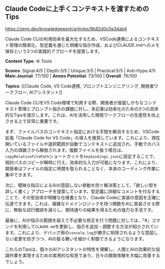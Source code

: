## Claude Codeに上手くコンテキストを渡すためのTips

https://zenn.dev/knowledgework/articles/9b82d0c0a34ab4

Claude Code CLIの利用効率を最大化するため、VSCode連携によるコンテキスト管理の簡素化、型定義を通じた明確な指示作成、およびCLAUDE.mdへのメモ保存という3つの実践的アプローチを提案します。

**Content Type**: ⚙️ Tools

**Scores**: Signal:4/5 | Depth:3/5 | Unique:3/5 | Practical:5/5 | Anti-Hype:4/5
**Main Journal**: 77/100 | **Annex Potential**: 73/100 | **Overall**: 76/100

**Topics**: [[Claude Code, VS Code連携, プロンプトエンジニアリング, 開発者ワークフロー, AIアシスタント]]

Claude Code CLIをVS Code環境で利用する際、開発者が直面しがちなコンテキスト管理とプロンプト指示の課題に対し、本記事は効率化のための3つの具体的なTipsを提示します。これは、AIを活用した開発ワークフローの生産性を向上させる上で非常に重要です。

まず、ファイルパスのコンテキスト指定における手間を解消するため、VSCode拡張「Claude Code for VS Code」の導入を推奨しています。これにより、現在開いているファイルや選択範囲が自動でコンテキストに追加され、手動でのパス入力の煩雑さから解放されます。複数ファイルを扱う場合は、`copyRelativeFilePath`ショートカットを`keybindings.json`に設定することで、相対パスのコピーが瞬時に行え、効率的な入力が可能になります。これにより、開発者はファイルの指定に時間を取られることなく、本来のコーディング作業に集中できます。

次に、曖昧な指示によるAIの意図しない挙動を防ぐ解決策として、「欲しい型を詳しく書く」アプローチを提案しています。型定義に詳細なコメントを付与することで、その型自体が明確な仕様書となり、Claude Codeに実装の意図を正確に伝達できます。これは、複雑なドメインロジックを持つ関数をAIに実装させる際に、無駄な試行錯誤を減らし、期待通りの結果を得るための強力な手法です。

最後に、AIが指示の範囲を超えて不必要な修正を行う問題に対しては、「#」コマンドを利用して`CLAUDE.md`を更新し、指示を追加・調整する方法が紹介されています。これにより、デバッグ用の`console.log`が勝手に削除されるような意図しない変更を防ぎつつ、AIの振る舞いを細かく制御できるようになります。

これらのTipsは、個々のAIアシスタントの特性を理解し、人間とAIの効果的な協調作業を実現するための実用的な知見であり、日々の開発体験を大幅に改善するでしょう。